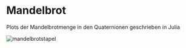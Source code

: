 # Mandelbrot
Plots der Mandelbrotmenge in den Quaternionen geschrieben in Julia

![mandelbrotstapel](https://user-images.githubusercontent.com/68014389/117268845-01791680-ae58-11eb-87f8-cb5be205b719.png)
